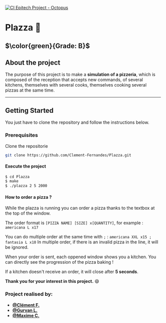 [![CI Epitech Project - Octopus](https://github.com/MyEpitech/B-CCP-400-PAR-4-1-theplazza-clement.fernandes/actions/workflows/main.yml/badge.svg?branch=master)](https://github.com/MyEpitech/B-CCP-400-PAR-4-1-theplazza-clement.fernandes/actions/workflows/main.yml)

# Plazza :pizza:

## $\color{green}{Grade: B}$

## About the project

The purpose of this project is to make a **simulation of a pizzeria**, which is composed of the reception that accepts new commands, of several kitchens, themselves with several cooks, themselves cooking several pizzas at the same time.

---

## Getting Started

You just have to clone the repository and follow the instructions below.

### Prerequisites

Clone the repositorie

```bash
git clone https://github.com/Clement-Fernandes/Plazza.git
```

#### Execute the project

```bash
$ cd Plazza
$ make
$ ./plazza 2 5 2000
```

#### How to order a pizza ?

While the plazza is running you can order a pizza thanks to the textbox at the top of the window.

The order format is `[PIZZA NAME] [SIZE] x[QUANTITY]`, for example : `americana L x17`

You can do multiple order at the same time with `;` : `americana XXL x15 ; fantasia L x10` In multiple order, if there is an invalid pizza in the line, it will be ignored.

When your order is sent, each oppened window shows you a kitchen. You can directly see the progression of the pizza baking !

If a kitchen doesn't receive an order, it will close after **5 seconds**.

**Thank you for your interest in this project.** :smile:

### Project realised by:

- **[@Clément F.](https://github.com/Clement-Fernandes)**
- **[@Gurvan L.](https://github.com/Gurvan-Le-Letty)**
- **[@Maxime C.](https://github.com/maxime-carabina)**
